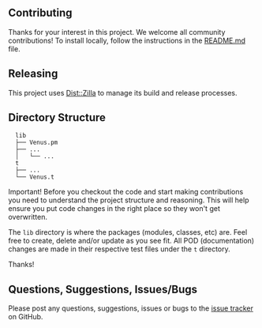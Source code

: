 ## Contributing

Thanks for your interest in this project. We welcome all community
contributions! To install locally, follow the instructions in the
[README.md](./README.mkdn) file.

## Releasing

This project uses [Dist::Zilla](https://github.com/rjbs/Dist-Zilla) to manage
its build and release processes.

## Directory Structure

```
  lib
  ├── Venus.pm
  ├── ...
  │   └── ...
  t
  ├── ...
  └── Venus.t
```

Important! Before you checkout the code and start making contributions you need
to understand the project structure and reasoning. This will help ensure you
put code changes in the right place so they won't get overwritten.

The `lib` directory is where the packages (modules, classes, etc) are. Feel
free to create, delete and/or update as you see fit. All POD (documentation)
changes are made in their respective test files under the `t` directory.

Thanks!

## Questions, Suggestions, Issues/Bugs

Please post any questions, suggestions, issues or bugs to the [issue
tracker](../../issues) on GitHub.